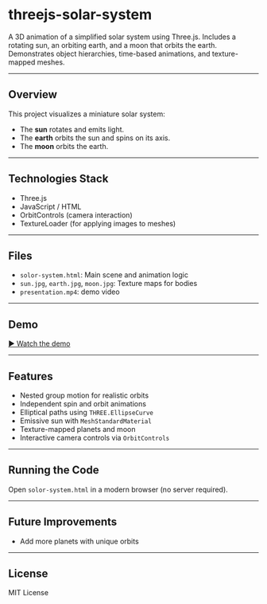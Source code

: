 # threejs-solar-system

A 3D animation of a simplified solar system using Three.js. Includes a rotating sun, an orbiting earth, and a moon that orbits the earth. Demonstrates object hierarchies, time-based animations, and texture-mapped meshes.

---

## Overview

This project visualizes a miniature solar system:

- The **sun** rotates and emits light.
- The **earth** orbits the sun and spins on its axis.
- The **moon** orbits the earth.

---

## Technologies Stack

- Three.js
- JavaScript / HTML
- OrbitControls (camera interaction)
- TextureLoader (for applying images to meshes)

---

## Files

- `solor-system.html`: Main scene and animation logic
- `sun.jpg`, `earth.jpg`, `moon.jpg`: Texture maps for bodies
- `presentation.mp4`: demo video

---

## Demo

[▶️ Watch the demo](/threejs-solar-system/presentation.mp4)

---

## Features

- Nested group motion for realistic orbits
- Independent spin and orbit animations
- Elliptical paths using `THREE.EllipseCurve`
- Emissive sun with `MeshStandardMaterial`
- Texture-mapped planets and moon
- Interactive camera controls via `OrbitControls`

---

## Running the Code

Open `solor-system.html` in a modern browser (no server required).

---

## Future Improvements

- Add more planets with unique orbits

---

## License

MIT License
